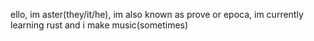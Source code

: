 ello, im aster(they/it/he), im also known as prove or epoca, im currently learning rust and i make music(sometimes) 
